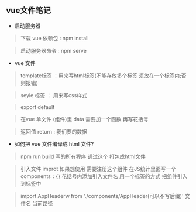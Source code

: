 ## vue文件笔记

* 启动服务器

> 下载 vue 依赖包 : npm install

> 启动服务器命令 : npm serve 

* vue 文件

> template标签 ：用来写html标签(不能存放多个标签 须放在一个标签内;否则报错)

> seyle 标签  ： 用来写css样式

>export default

> 在vue 单文件 (组件)里 data 需要加一个函数 再写花括号

>返回值 return : 我们要的数据

* 如何把 vue 文件编译成 html 文件?

>npm run build 写的所有程序 通过这个 打包成html文件

>引入文件 improt  如果想使用 需要注册这个组件   在JS统计里面写一个components：{} 花括号内添加引入文件名  用一个标签的方式 把组件引入到标签中 

>import AppHeaderw from './components/AppHeader(可以不写后缀)'
>       文件名                  当前路径